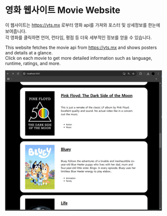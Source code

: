 # 영화 웹사이트 Movie Website

이 웹사이트는 https://yts.mx 로부터 영화 api를 가져와 포스터 및 상세정보를 한눈에 보여줍니다.\
각 영화를 클릭하면 언어, 런타임, 평점 등 더욱 세부적인 정보를 얻을 수 있습니다.

This website fetches the movie api from https://yts.mx and shows posters and details at a glance.\
Click on each movie to get more detailed information such as language, runtime, ratings, and more.

![실행화면1](https://github.com/hyungEee/movie-website/blob/main/mvweb1.png)
